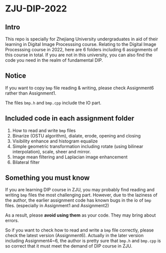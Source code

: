 # ZJU-DIP-2022

## Intro
This repo is specially for Zhejiang University undergraduates in aid of their learning in Digital Image Processsing course.
Relating to the Digital Image Processsing course in 2022, here are 6 folders including 6 assignments of this course in total. 
If you are not in this university, you can also find the code you need in the realm of fundamental DIP. 

## Notice
If you want to copy `bmp` file reading & writing, please check Assignment6 rather than Assignment1. 

The files `bmp.h` and `bmp.cpp` include the IO part. 

## Included code in each assignment folder
1. How to read and write `bmp` files
2. Binarize (OSTU algorithm), dialate, erode, opening and closing
3. Visibility enhance and histogram equalize
4. Simple geometric transformation including rotate (using bilinear interpolation), scale, sheer and mirror. 
5. Image mean filtering and Laplacian image enhancement
6. Bilateral filter

## Something you must know
If you are learning DIP course in ZJU, you may probably find reading and writing `bmp` files the most challenging part. 
However, due to the laziness of the author, the earlier assignment code has known bugs in the io of `bmp` files. (especially in Assignment1 and Assignment2)

As a result, please **avoid using them** as your code. They may bring about errors. 

So if you want to check how to read and write a `bmp` file correctly, please check the latest version (Assignment6). 
Actually in the later version including Assignment4~6, the author is pretty sure that `bmp.h` and `bmp.cpp` is so correct that it must meet the demand of DIP course in ZJU.
